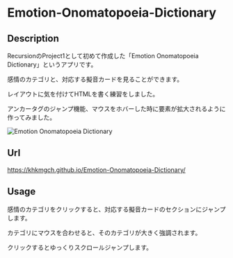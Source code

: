 # Emotion-Onomatopoeia-Dictionary

## Description
RecursionのProject1として初めて作成した「Emotion Onomatopoeia Dictionary」というアプリです。

感情のカテゴリと、対応する擬音カードを見ることができます。

レイアウトに気を付けてHTMLを書く練習をしました。

アンカータグのジャンプ機能、マウスをホバーした時に要素が拡大されるように作ってみました。

![Emotion Onomatopoeia Dictionary](https://user-images.githubusercontent.com/101968115/168040535-4ea1ed2a-ae35-469c-b0e3-484bebf49208.jpg)

## Url
https://khkmgch.github.io/Emotion-Onomatopoeia-Dictionary/

## Usage
感情のカテゴリをクリックすると、対応する擬音カードのセクションにジャンプします。

カテゴリにマウスを合わせると、そのカテゴリが大きく強調されます。

クリックするとゆっくりスクロールジャンプします。

